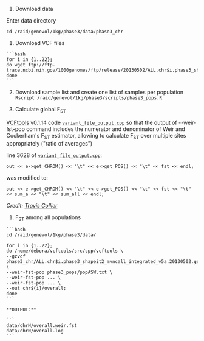 1. Download data

  Enter data directory

  `cd /raid/genevol/1kg/phase3/data/phase3_chr`

  1. Download VCF files

    ```bash
    for i in {1..22};
    do wget ftp://ftp-trace.ncbi.nih.gov/1000genomes/ftp/release/20130502/ALL.chr$i.phase3_shapeit2_mvncall_integrated_v5a.20130502.genotypes.vcf.gz*;
    done
    ```
  
  2. Download sample list and create one list of samples per population  
    `Rscript /raid/genevol/1kg/phase3/scripts/phase3_pops.R`

2. Calculate global F<sub>ST</sub>
  
  [VCFtools](https://vcftools.github.io/index.html) v0.1.14 code
  [`variant_file_output.cpp`](https://github.com/vcftools/vcftools/blob/master/src/cpp/variant_file_output.cpp)
  so that the output of --weir-fst-pop command includes the numerator
  and denominator of Weir and Cockerham's F<sub>ST</sub> estimator, allowing
  to calculate F<sub>ST</sub> over multiple sites appropriately ("ratio of
  averages")

  line 3628 of [`variant_file_output.cpp`](https://github.com/vcftools/vcftools/blob/master/src/cpp/variant_file_output.cpp):
  
  `out << e->get_CHROM() << "\t" << e->get_POS() << "\t" << fst << endl;`
  
  was modified to:
  
  `out << e->get_CHROM() << "\t" << e->get_POS() << "\t" << fst << "\t" << sum_a << "\t" << sum_all << endl;`

  *Credit: [Travis Collier](http://sourceforge.net/p/vcftools/mailman/message/33927517/)*

  1. F<sub>ST</sub> among all populations
    
    ```bash
    cd /raid/genevol/1kg/phase3/data/

    for i in {1..22};
    do /home/debora/vcftools/src/cpp/vcftools \
    --gzvcf phase3_chr/ALL.chr$i.phase3_shapeit2_mvncall_integrated_v5a.20130502.genotypes.vcf.gz \
    --weir-fst-pop phase3_pops/popASW.txt \
    --weir-fst-pop ... \
    --weir-fst-pop ... \
    --out chr${i}/overall;
    done
    ```

    **OUTPUT:**

    ```
    data/chrN/overall.weir.fst
    data/chrN/overall.log
    ```
